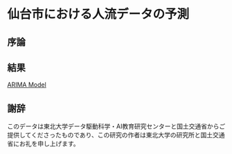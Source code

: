# 仙台市における人流データの予測

## 序論

## 結果
[ARIMA Model](./analysis/01_ARIMA_model.ipynb)

## 謝辞
このデータは東北大学データ駆動科学・AI教育研究センターと国土交通省からご提供してくださったものであり、この研究の作者は東北大学の研究所と国土交通省にお礼を申し上げます。

